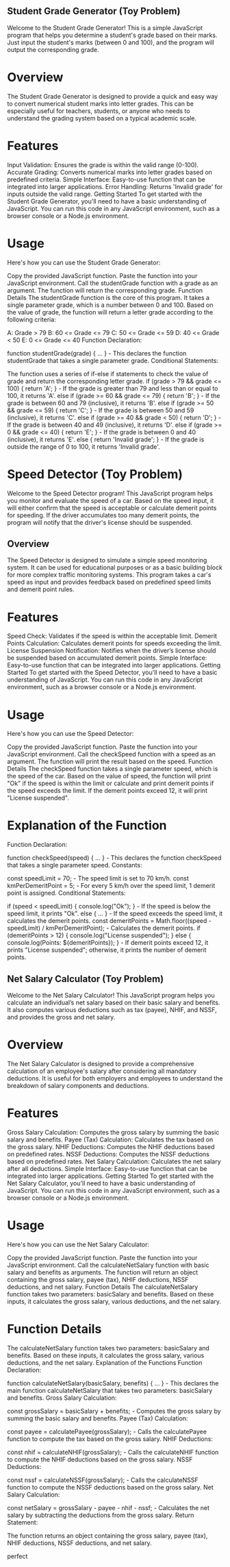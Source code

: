  ## Student Grade Generator (Toy Problem)
Welcome to the Student Grade Generator! This is a simple JavaScript program that helps you determine a student's grade based on their marks. Just input the student's marks (between 0 and 100), and the program will output the corresponding grade.

 # Overview
The Student Grade Generator is designed to provide a quick and easy way to convert numerical student marks into letter grades. This can be especially useful for teachers, students, or anyone who needs to understand the grading system based on a typical academic scale.

 # Features
Input Validation: Ensures the grade is within the valid range (0-100).
Accurate Grading: Converts numerical marks into letter grades based on predefined criteria.
Simple Interface: Easy-to-use function that can be integrated into larger applications.
Error Handling: Returns 'Invalid grade' for inputs outside the valid range.
Getting Started
To get started with the Student Grade Generator, you'll need to have a basic understanding of JavaScript. You can run this code in any JavaScript environment, such as a browser console or a Node.js environment.

  # Usage
Here's how you can use the Student Grade Generator:

Copy the provided JavaScript function.
Paste the function into your JavaScript environment.
Call the studentGrade function with a grade as an argument.
The function will return the corresponding grade.
 Function Details
The studentGrade function is the core of this program. It takes a single parameter grade, which is a number between 0 and 100. Based on the value of grade, the function will return a letter grade according to the following criteria:

A: Grade > 79
B: 60 <= Grade <= 79
C: 50 <= Grade <= 59
D: 40 <= Grade < 50
E: 0 <= Grade <= 40
Function Declaration:

function studentGrade(grade) { ... } - This declares the function studentGrade that takes a single parameter grade.
Conditional Statements:

The function uses a series of if-else if statements to check the value of grade and return the corresponding letter grade.
if (grade > 79 && grade <= 100) { return 'A'; } - If the grade is greater than 79 and less than or equal to 100, it returns 'A'.
else if (grade >= 60 && grade <= 79) { return 'B'; } - If the grade is between 60 and 79 (inclusive), it returns 'B'.
else if (grade >= 50 && grade <= 59) { return 'C'; } - If the grade is between 50 and 59 (inclusive), it returns 'C'.
else if (grade >= 40 && grade < 50) { return 'D'; } - If the grade is between 40 and 49 (inclusive), it returns 'D'.
else if (grade >= 0 && grade <= 40) { return 'E'; } - If the grade is between 0 and 40 (inclusive), it returns 'E'.
else { return 'Invalid grade'; } - If the grade is outside the range of 0 to 100, it returns 'Invalid grade'.

# Speed Detector (Toy Problem)
Welcome to the Speed Detector program! This JavaScript program helps you monitor and evaluate the speed of a car. Based on the speed input, it will either confirm that the speed is acceptable or calculate demerit points for speeding. If the driver accumulates too many demerit points, the program will notify that the driver's license should be suspended.

  ## Overview
The Speed Detector is designed to simulate a simple speed monitoring system. It can be used for educational purposes or as a basic building block for more complex traffic monitoring systems. This program takes a car's speed as input and provides feedback based on predefined speed limits and demerit point rules.

# Features
Speed Check: Validates if the speed is within the acceptable limit.
Demerit Points Calculation: Calculates demerit points for speeds exceeding the limit.
License Suspension Notification: Notifies when the driver’s license should be suspended based on accumulated demerit points.
Simple Interface: Easy-to-use function that can be integrated into larger applications.
Getting Started
To get started with the Speed Detector, you'll need to have a basic understanding of JavaScript. You can run this code in any JavaScript environment, such as a browser console or a Node.js environment.

# Usage
Here's how you can use the Speed Detector:

Copy the provided JavaScript function.
Paste the function into your JavaScript environment.
Call the checkSpeed function with a speed as an argument.
The function will print the result based on the speed.
Function Details
The checkSpeed function takes a single parameter speed, which is the speed of the car. Based on the value of speed, the function will print "Ok" if the speed is within the limit or calculate and print demerit points if the speed exceeds the limit. If the demerit points exceed 12, it will print "License suspended".

 # Explanation of the Function
Function Declaration:

function checkSpeed(speed) { ... } - This declares the function checkSpeed that takes a single parameter speed.
Constants:

const speedLimit = 70; - The speed limit is set to 70 km/h.
const kmPerDemeritPoint = 5; - For every 5 km/h over the speed limit, 1 demerit point is assigned.
Conditional Statements:

if (speed < speedLimit) { console.log("Ok"); } - If the speed is below the speed limit, it prints "Ok".
else { ... } - If the speed exceeds the speed limit, it calculates the demerit points.
const demeritPoints = Math.floor((speed - speedLimit) / kmPerDemeritPoint); - Calculates the demerit points.
if (demeritPoints > 12) { console.log("License suspended"); } else { console.log(Points: ${demeritPoints}); } - If demerit points exceed 12, it prints "License suspended"; otherwise, it prints the number of demerit points.
## Net Salary Calculator (Toy Problem)
Welcome to the Net Salary Calculator! This JavaScript program helps you calculate an individual’s net salary based on their basic salary and benefits. It also computes various deductions such as tax (payee), NHIF, and NSSF, and provides the gross and net salary.

# Overview
The Net Salary Calculator is designed to provide a comprehensive calculation of an employee's salary after considering all mandatory deductions. It is useful for both employers and employees to understand the breakdown of salary components and deductions.

# Features
Gross Salary Calculation: Computes the gross salary by summing the basic salary and benefits.
Payee (Tax) Calculation: Calculates the tax based on the gross salary.
NHIF Deductions: Computes the NHIF deductions based on predefined rates.
NSSF Deductions: Computes the NSSF deductions based on predefined rates.
Net Salary Calculation: Calculates the net salary after all deductions.
Simple Interface: Easy-to-use function that can be integrated into larger applications.
Getting Started
To get started with the Net Salary Calculator, you'll need to have a basic understanding of JavaScript. You can run this code in any JavaScript environment, such as a browser console or a Node.js environment.

# Usage
Here's how you can use the Net Salary Calculator:

Copy the provided JavaScript function.
Paste the function into your JavaScript environment.
Call the calculateNetSalary function with basic salary and benefits as arguments.
The function will return an object containing the gross salary, payee (tax), NHIF deductions, NSSF deductions, and net salary.
Function Details
The calculateNetSalary function takes two parameters: basicSalary and benefits. Based on these inputs, it calculates the gross salary, various deductions, and the net salary.
# Function Details
The calculateNetSalary function takes two parameters: basicSalary and benefits. Based on these inputs, it calculates the gross salary, various deductions, and the net salary.
    Explanation of the Functions
Function Declaration:

function calculateNetSalary(basicSalary, benefits) { ... } - This declares the main function calculateNetSalary that takes two parameters: basicSalary and benefits.
Gross Salary Calculation:

const grossSalary = basicSalary + benefits; - Computes the gross salary by summing the basic salary and benefits.
Payee (Tax) Calculation:

const payee = calculatePayee(grossSalary); - Calls the calculatePayee function to compute the tax based on the gross salary.
NHIF Deductions:

const nhif = calculateNHIF(grossSalary); - Calls the calculateNHIF function to compute the NHIF deductions based on the gross salary.
NSSF Deductions:

const nssf = calculateNSSF(grossSalary); - Calls the calculateNSSF function to compute the NSSF deductions based on the gross salary.
Net Salary Calculation:

const netSalary = grossSalary - payee - nhif - nssf; - Calculates the net salary by subtracting the deductions from the gross salary.
Return Statement:

The function returns an object containing the gross salary, payee (tax), NHIF deductions, NSSF deductions, and net salary.


perfect









